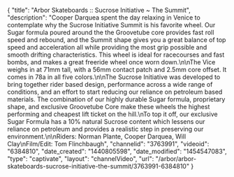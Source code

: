 {
    "title": "Arbor Skateboards :: Sucrose Initiative ~ The Summit",
    "description": "Cooper Darquea spent the day relaxing in Venice to contemplate why the Sucrose Initiative Summit is his favorite wheel. Our Sugar formula poured around the the Groovetube core provides fast roll speed and rebound, and the Summit shape gives you a great balance of top speed and acceleration all while providing the most grip possible and smooth drifting characteristics. This wheel is ideal for racecourses and fast bombs, and makes a great freeride wheel once worn down.\n\nThe Vice weighs in at 71mm tall, with a 56mm contact patch and 2.5mm core offset. It comes in 78a in all five colors.\n\nThe Sucrose Initiative was developed to bring together rider based design, performance across a wide range of conditions, and an effort to start reducing our reliance on petroleum based materials. The combination of our highly durable Sugar formula, proprietary shape, and exclusive Groovetube Core make these wheels the highest performing and cheapest lift ticket on the hill.\nTo top it off, our exclusive Sugar Formula has a 10% natural Sucrose content which lessens our reliance on petroleum and provides a realistic step in preserving our environment.\n\nRiders: Norman Plante, Cooper Darquea, Will Clay\nFilm\/Edit: Tom Flinchbaugh",
    "channelid": "3763991",
    "videoid": "6384810",
    "date_created": "1440805598",
    "date_modified": "1454547083",
    "type": "captivate",
    "layout": "channelVideo",
    "url": "\/arbor\/arbor-skateboards-sucrose-initiative-the-summit\/3763991-6384810"
}